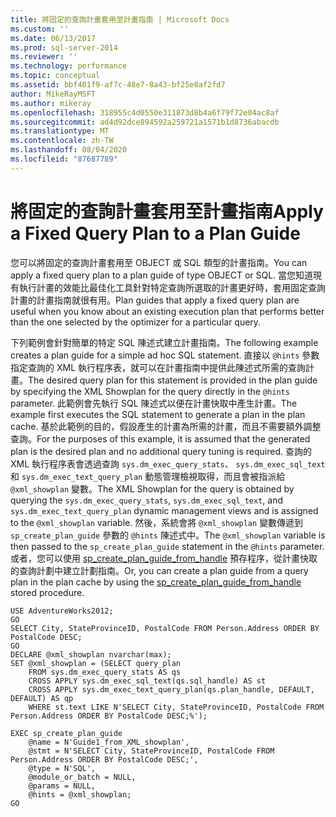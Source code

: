 ```yaml
---
title: 將固定的查詢計畫套用至計畫指南 | Microsoft Docs
ms.custom: ''
ms.date: 06/13/2017
ms.prod: sql-server-2014
ms.reviewer: ''
ms.technology: performance
ms.topic: conceptual
ms.assetid: bbf401f9-af7c-48e7-8a43-bf25e8af2fd7
author: MikeRayMSFT
ms.author: mikeray
ms.openlocfilehash: 318955c4d0550e311873d8b4a6f79f72e04ac8af
ms.sourcegitcommit: ad4d92dce894592a259721a1571b1d8736abacdb
ms.translationtype: MT
ms.contentlocale: zh-TW
ms.lasthandoff: 08/04/2020
ms.locfileid: "87687789"
---
```

# <a name="apply-a-fixed-query-plan-to-a-plan-guide"></a><span data-ttu-id="04114-102">將固定的查詢計畫套用至計畫指南</span><span class="sxs-lookup"><span data-stu-id="04114-102">Apply a Fixed Query Plan to a Plan Guide</span></span>
  <span data-ttu-id="04114-103">您可以將固定的查詢計畫套用至 OBJECT 或 SQL 類型的計畫指南。</span><span class="sxs-lookup"><span data-stu-id="04114-103">You can apply a fixed query plan to a plan guide of type OBJECT or SQL.</span></span> <span data-ttu-id="04114-104">當您知道現有執行計畫的效能比最佳化工具針對特定查詢所選取的計畫更好時，套用固定查詢計畫的計畫指南就很有用。</span><span class="sxs-lookup"><span data-stu-id="04114-104">Plan guides that apply a fixed query plan are useful when you know about an existing execution plan that performs better than the one selected by the optimizer for a particular query.</span></span>  
  
 <span data-ttu-id="04114-105">下列範例會針對簡單的特定 SQL 陳述式建立計畫指南。</span><span class="sxs-lookup"><span data-stu-id="04114-105">The following example creates a plan guide for a simple ad hoc SQL statement.</span></span> <span data-ttu-id="04114-106">直接以 `@hints` 參數指定查詢的 XML 執行程序表，就可以在計畫指南中提供此陳述式所需的查詢計畫。</span><span class="sxs-lookup"><span data-stu-id="04114-106">The desired query plan for this statement is provided in the plan guide by specifying the XML Showplan for the query directly in the `@hints` parameter.</span></span> <span data-ttu-id="04114-107">此範例會先執行 SQL 陳述式以便在計畫快取中產生計畫。</span><span class="sxs-lookup"><span data-stu-id="04114-107">The example first executes the SQL statement to generate a plan in the plan cache.</span></span> <span data-ttu-id="04114-108">基於此範例的目的，假設產生的計畫為所需的計畫，而且不需要額外調整查詢。</span><span class="sxs-lookup"><span data-stu-id="04114-108">For the purposes of this example, it is assumed that the generated plan is the desired plan and no additional query tuning is required.</span></span> <span data-ttu-id="04114-109">查詢的 XML 執行程序表會透過查詢 `sys.dm_exec_query_stats`、 `sys.dm_exec_sql_text`和 `sys.dm_exec_text_query_plan` 動態管理檢視取得，而且會被指派給 `@xml_showplan` 變數。</span><span class="sxs-lookup"><span data-stu-id="04114-109">The XML Showplan for the query is obtained by querying the `sys.dm_exec_query_stats`, `sys.dm_exec_sql_text`, and `sys.dm_exec_text_query_plan` dynamic management views and is assigned to the `@xml_showplan` variable.</span></span> <span data-ttu-id="04114-110">然後，系統會將 `@xml_showplan` 變數傳遞到 `sp_create_plan_guide` 參數的 `@hints` 陳述式中。</span><span class="sxs-lookup"><span data-stu-id="04114-110">The `@xml_showplan` variable is then passed to the `sp_create_plan_guide` statement in the `@hints` parameter.</span></span> <span data-ttu-id="04114-111">或者，您可以使用 [sp_create_plan_guide_from_handle](/sql/relational-databases/system-stored-procedures/sp-create-plan-guide-from-handle-transact-sql) 預存程序，從計畫快取的查詢計劃中建立計劃指南。</span><span class="sxs-lookup"><span data-stu-id="04114-111">Or, you can create a plan guide from a query plan in the plan cache by using the [sp_create_plan_guide_from_handle](/sql/relational-databases/system-stored-procedures/sp-create-plan-guide-from-handle-transact-sql) stored procedure.</span></span>  
  
```  
USE AdventureWorks2012;  
GO  
SELECT City, StateProvinceID, PostalCode FROM Person.Address ORDER BY PostalCode DESC;  
GO  
DECLARE @xml_showplan nvarchar(max);  
SET @xml_showplan = (SELECT query_plan  
    FROM sys.dm_exec_query_stats AS qs   
    CROSS APPLY sys.dm_exec_sql_text(qs.sql_handle) AS st  
    CROSS APPLY sys.dm_exec_text_query_plan(qs.plan_handle, DEFAULT, DEFAULT) AS qp  
    WHERE st.text LIKE N'SELECT City, StateProvinceID, PostalCode FROM Person.Address ORDER BY PostalCode DESC;%');  
  
EXEC sp_create_plan_guide   
    @name = N'Guide1_from_XML_showplan',   
    @stmt = N'SELECT City, StateProvinceID, PostalCode FROM Person.Address ORDER BY PostalCode DESC;',   
    @type = N'SQL',  
    @module_or_batch = NULL,   
    @params = NULL,   
    @hints = @xml_showplan;  
GO  
```  
  
  
